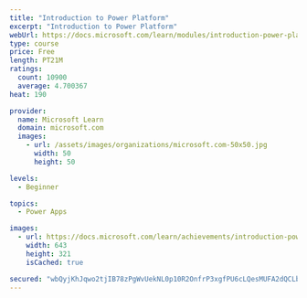 ```yaml
---
title: "Introduction to Power Platform"
excerpt: "Introduction to Power Platform"
webUrl: https://docs.microsoft.com/learn/modules/introduction-power-platform/
type: course
price: Free
length: PT21M
ratings:
  count: 10900
  average: 4.700367
heat: 190

provider:
  name: Microsoft Learn
  domain: microsoft.com
  images:
    - url: /assets/images/organizations/microsoft.com-50x50.jpg
      width: 50
      height: 50

levels:
  - Beginner

topics:
  - Power Apps

images:
  - url: https://docs.microsoft.com/learn/achievements/introduction-power-platform-social.png
    width: 643
    height: 321
    isCached: true

secured: "wbQyjKhJqwo2tjIB78zPgWvUekNL0p10R2OnfrP3xgfPU6cLQesMUFA2dQCLbVkqvv6W4PfJFYv/lvFMiiUM2r5voQ08xoGDi0YBUSKZxZYOuo6lRry8xJcnU09s0VpHV0nPHth9u+v9IX7ydKCdnvBPNrw9Z1fG61ccQNCk1UXAntvK5PElYy3HsXsGxnh6+niqeuasNVwIErA7St2kaHSatKbtjwjY6jxNmStxkJhWhcFFToU11uhYinm/ZUwdsicqRPGR0h0YnuUOp954w57/xCBKS8v69kmlGeaJdHgtaebgui0RDvLlG5D9CF4cxWe6TQckShG0J2Nc5v+jbdstFwalDPv4RveqGk5/+IyIVOCh+8e+lxHiQEJ/f+OZfg5droZd7tPcO6Ws8JSeDw==;v92YkHosTFACtrAGq4EU/g=="
---
```


